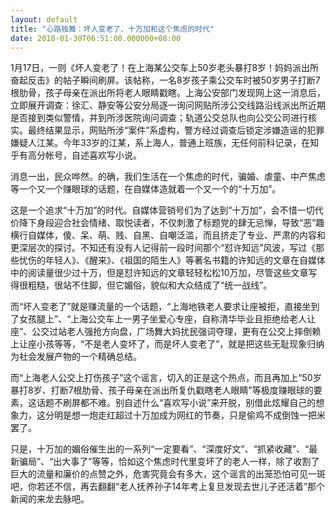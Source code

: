 ```yaml
---
layout: default
title: "心路独舞：坏人变老了、十万加和这个焦虑的时代"
date: 2018-01-30T06:51:00.000000+08:00
---
```


1月17日，一则《坏人变老了！在上海某公交车上50岁老头暴打8岁！妈妈派出所奋起反击》的帖子瞬间刷屏。该帖称，一名8岁孩子乘公交车时被50岁男子打断7根肋骨，孩子母亲在派出所将老人眼睛戳瞎。上海公安部门发现网上这一消息后，立即展开调查：徐汇、静安等公安分局逐一询问网贴所涉公交线路沿线派出所近期是否接到类似警情，并到所涉医院询问调查；轨道公交总队也向公交公司进行核实。最终结果显示，网贴所涉‌‌“案件‌‌”系虚构，警方经过调查后锁定涉嫌造谣的犯罪嫌疑人江某。今年33岁的江某，系上海人，普通上班族，无任何前科记录，在知乎有高分帐号，自述喜欢写小说。

消息一出，民众哗然。的确，我们生活在一个焦虑的时代，骗婚、虐童、中产焦虑等一个又一个赚眼球的话题，在自媒体造就着一个又一个的‌‌“十万加‌‌”。

这是一个追求‌‌“十万加‌‌”的时代。自媒体营销号们为了达到‌‌“十万加‌‌”，会不惜一切代价降下身段迎合社会情绪、取悦读者，不仅刺激了标题党的肆无忌惮，导致‌‌“恶‌‌”趣横行自媒体，傻、呆、萌、贱、自黑、自嘲泛滥，而且挤走了专业、严肃的内容和更深层次的探讨。不知还有没有人记得前一段时间那个‌‌“怼许知远‌‌”风波，写过《那些忧伤的年轻人》、《醒来》、《祖国的陌生人》等著名书籍的许知远的文章在自媒体中的阅读量很少过十万，但是怼许知远的文章轻轻松松10万加，尽管这些文章写得很粗糙，很站不住脚，但它媚俗，貌似和大众结成了‌‌“统一战线‌‌”。

而‌‌“坏人变老了‌‌”就是赚流量的一个话题，‌‌“上海地铁老人要求让座被拒，直接坐到了女孩腿上‌‌”、‌‌“上海公交车上一男子坐爱心专座，自称清华毕业且拒绝给老人让座‌‌”、公交过站老人强抢方向盘，广场舞大妈扰民强词夺理，更有在公交上摔倒赖上让座小孩等等，‌‌“不是老人变坏了，而是坏人变老了‌‌”，就是把这些无耻现象归纳为社会发展产物的一个精确总结。

而‌‌“上海老人公交上打伤孩子‌‌”这个谣言，切入的正是这个热点，而且再加上‌‌“50岁暴打8岁、打断7根肋骨、孩子母亲在派出所复仇戳瞎老人眼睛‌‌”等极度赚眼球的要素，这话题不刷屏都不难。别自述什么‌‌“喜欢写小说‌‌”来开脱，别借此炫耀自己的想象力，这分明是想一炮走红超过十万加成为网红的节奏，只是偷鸡不成倒蚀一把米罢了。

只是，十万加的媚俗催生出的一系列‌‌“一定要看‌‌”、‌‌“深度好文‌‌”、‌‌“抓紧收藏‌‌”、‌‌“最新骗局‌‌”、‌‌“出大事了‌‌”等等，恰如这个焦虑时代里变坏了的老人一样，除了收割了巨大的流量和廉价的点赞之外，危害究竟会有多大，这个谣言的出笼恐怕可见一斑吧，你若还不信，再去翻翻‌‌“老人抚养孙子14年考上复旦发现去世儿子还活着‌‌”那个新闻的来龙去脉吧。


